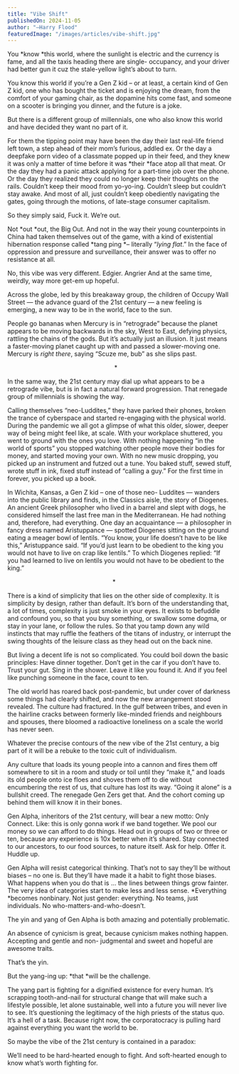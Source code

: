 ```yaml
---
title: "Vibe Shift"
publishedOn: 2024-11-05
author: "—Harry Flood"
featuredImage: "/images/articles/vibe-shift.jpg"
---
```


You *know *this world, where the sunlight is electric and the currency is fame, and all the taxis heading there are single- occupancy, and your driver had better gun it cuz the stale-yellow light’s about to turn. 

You know this world if you’re a Gen Z kid – or at least, a certain kind of Gen Z kid, one who has bought the ticket and is enjoying the dream, from the comfort of your gaming chair, as the dopamine hits come fast, and someone on a scooter is bringing you dinner, and the future is a joke. 

But there is a different group of millennials, one who also know this world and have decided they want no part of it. 

For them the tipping point may have been the day their last real-life friend left town, a step ahead of their mom’s furious, addled ex. Or the day a deepfake porn video of a classmate popped up in their feed, and they knew it was only a matter of time before it was *their *face atop all that meat. Or the day they had a panic attack applying for a part-time job over the phone. Or the day they realized they could no longer keep their thoughts on the rails. Couldn’t keep their mood from yo-yo-ing. Couldn’t sleep but couldn’t stay awake. And most of all, just couldn’t keep obediently navigating the gates, going through the motions, of late-stage consumer capitalism. 

So they simply said, Fuck it. We’re out. 

Not *out *out, the Big Out. And not in the way their young counterpoints in China had taken themselves out of the game, with a kind of existential hibernation response called *tang ping *– literally “*lying flat*.” In the face of oppression and pressure and surveillance, their answer was to offer no resistance at all. 

No, this vibe was very different. Edgier. Angrier And at the same time, weirdly, way more get-em up hopeful. 

Across the globe, led by this breakaway group, the children of Occupy Wall Street — the advance guard of the 21st century — a new feeling is emerging, a new way to be in the world, face to the sun. 

People go bananas when Mercury is in “retrograde” because the planet appears to be moving backwards in the sky, West to East, defying physics, rattling the chains of the gods. But it’s actually just an illusion. It just means a faster-moving planet caught up with and passed a slower-moving one. Mercury is *right there*, saying “Scuze me, bub” as she slips past. 

&nbsp;&nbsp;&nbsp;&nbsp;&nbsp;&nbsp;&nbsp;&nbsp;&nbsp;&nbsp;&nbsp;&nbsp;&nbsp;&nbsp;&nbsp;&nbsp;&nbsp;&nbsp;&nbsp;&nbsp;&nbsp;&nbsp;&nbsp;&nbsp;&nbsp;&nbsp;&nbsp;&nbsp;&nbsp;&nbsp;&nbsp;&nbsp;&nbsp;&nbsp;&nbsp;&nbsp;&nbsp;&nbsp;&nbsp;&nbsp;&nbsp;&nbsp;&nbsp;&nbsp;&nbsp;&nbsp;&nbsp;&nbsp;&nbsp;&nbsp;&nbsp;&nbsp;&nbsp;&nbsp;&nbsp;&nbsp;&nbsp;&nbsp;&nbsp;&nbsp;&nbsp;* 

In the same way, the 21st century may dial up what appears to be a retrograde vibe, but is in fact a natural forward progression. That renegade group of millennials is showing the way. 

Calling themselves “neo-Luddites,” they have parked their phones, broken the trance of cyberspace and started re-engaging with the physical world. During the pandemic we all got a glimpse of what this older, slower, deeper way of being might feel like, at scale. With your workplace shuttered, you went to ground with the ones you love. With nothing happening “in the world of sports” you stopped watching other people move their bodies for money, and started moving your own. With no new music dropping, you picked up an instrument and futzed out a tune. You baked stuff, sewed stuff, wrote stuff in ink, fixed stuff instead of “calling a guy.” For the first time in forever, you picked up a book. 

In Wichita, Kansas, a Gen Z kid – one of those neo- Luddites — wanders into the public library and finds, in the Classics aisle, the story of Diogenes. An ancient Greek philosopher who lived in a barrel and slept with dogs, he considered himself the last free man in the Mediterranean. He had nothing and, therefore, had everything. One day an acquaintance — a philosopher in fancy dress named Aristuppance — spotted Diogenes sitting on the ground eating a meager bowl of lentils. “You know, your life doesn’t have to be like this,” Aristuppance said. “If you’d just learn to be obedient to the king you would not have to live on crap like lentils.” To which Diogenes replied: “If you had learned to live on lentils you would not have to be obedient to the king.” 

 &nbsp;&nbsp;&nbsp;&nbsp;&nbsp;&nbsp;&nbsp;&nbsp;&nbsp;&nbsp;&nbsp;&nbsp;&nbsp;&nbsp;&nbsp;&nbsp;&nbsp;&nbsp;&nbsp;&nbsp;&nbsp;&nbsp;&nbsp;&nbsp;&nbsp;&nbsp;&nbsp;&nbsp;&nbsp;&nbsp;&nbsp;&nbsp;&nbsp;&nbsp;&nbsp;&nbsp;&nbsp;&nbsp;&nbsp;&nbsp;&nbsp;&nbsp;&nbsp;&nbsp;&nbsp;&nbsp;&nbsp;&nbsp;&nbsp;&nbsp;&nbsp;&nbsp;&nbsp;&nbsp;&nbsp;&nbsp;&nbsp;&nbsp;&nbsp;&nbsp;*

There is a kind of simplicity that lies on the other side of complexity. It is simplicity by design, rather than default. It’s born of the understanding that, a lot of times, complexity is just smoke in your eyes. It exists to befuddle and confound you, so that you buy something, or swallow some dogma, or stay in your lane, or follow the rules. So that you tamp down any wild instincts that may ruffle the feathers of the titans of industry, or interrupt the swing thoughts of the leisure class as they head out on the back nine. 

But living a decent life is not so complicated. You could boil down the basic principles: Have dinner together. Don’t get in the car if you don’t have to. Trust your gut. Sing in the shower. Leave it like you found it. And if you feel like punching someone in the face, count to ten. 

The old world has roared back post-pandemic, but under cover of darkness some things had clearly shifted, and now the new arrangement stood revealed. The culture had fractured. In the gulf between tribes, and even in the hairline cracks between formerly like-minded friends and neighbours and spouses, there bloomed a radioactive loneliness on a scale the world has never seen. 

Whatever the precise contours of the new vibe of the 21st century, a big part of it will be a rebuke to the toxic cult of individualism. 

Any culture that loads its young people into a cannon and fires them off somewhere to sit in a room and study or toil until they “make it,” and loads its old people onto ice floes and shoves them off to die without encumbering the rest of us, that culture has lost its way. “Going it alone” is a bullshit creed. The renegade Gen Zers get that. And the cohort coming up behind them will know it in their bones. 

Gen Alpha, inheritors of the 21st century, will bear a new motto: Only Connect. Like: this is only gonna work if we band together. We pool our money so we can afford to do things. Head out in groups of two or three or ten, because any experience is 10x better when it’s shared. Stay connected to our ancestors, to our food sources, to nature itself. Ask for help. Offer it. Huddle up. 

Gen Alpha will resist categorical thinking. That’s not to say they’ll be without biases – no one is. But they’ll have made it a habit to fight those biases. What happens when you do that is ... the lines between things grow fainter. The very idea of categories start to make less and less sense. *Everything *becomes nonbinary. Not just gender: everything. No teams, just individuals. No who-matters-and-who-doesn’t. 

The yin and yang of Gen Alpha is both amazing and potentially problematic. 

An absence of cynicism is great, because cynicism makes nothing happen. Accepting and gentle and non- judgmental and sweet and hopeful are awesome traits. 

That’s the yin. 

But the yang-ing up: *that *will be the challenge. 

The yang part is fighting for a dignified existence for every human. It’s scrapping tooth-and-nail for structural change that will make such a lifestyle possible, let alone sustainable, well into a future you will never live to see. It’s questioning the legitimacy of the high priests of the status quo. It’s a hell of a task. Because right now, the corporatocracy is pulling hard against everything you want the world to be. 

So maybe the vibe of the 21st century is contained in a paradox: 

We’ll need to be hard-hearted enough to fight. And soft-hearted enough to know what’s worth fighting for. &nbsp;
